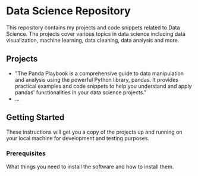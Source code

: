 # Data Science Repository

This repository contains my projects and code snippets related to Data Science. The projects cover various topics in data science including data visualization, machine learning, data cleaning, data analysis and more.

## Projects

* "The Panda Playbook is a comprehensive guide to data manipulation and analysis using the powerful Python library, pandas. It provides practical examples and code snippets to help you understand and apply pandas' functionalities in your data science projects."
* ...

## Getting Started

These instructions will get you a copy of the projects up and running on your local machine for development and testing purposes.

### Prerequisites

What things you need to install the software and how to install them.
